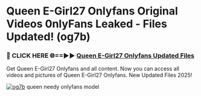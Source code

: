 # Queen E-Girl27 Onlyfans Original Videos 0nlyFans Leaked - Files Updated! (og7b)

<h3>🔴 CLICK HERE 🌐==►► <a href="https://tinyurl.com/ms9xzufz" rel="nofollow">Queen E-Girl27 Onlyfans Updated Files</a></h3>

Get Queen E-Girl27 Onlyfans and all content. Now you can access all videos and pictures of Queen E-Girl27 Onlyfans. New Updated Files 2025!

[![og7b](https://i.imgur.com/PQ7UWWw.gif)](https://tinyurl.com/ms9xzufz)
queen needy onlyfans model